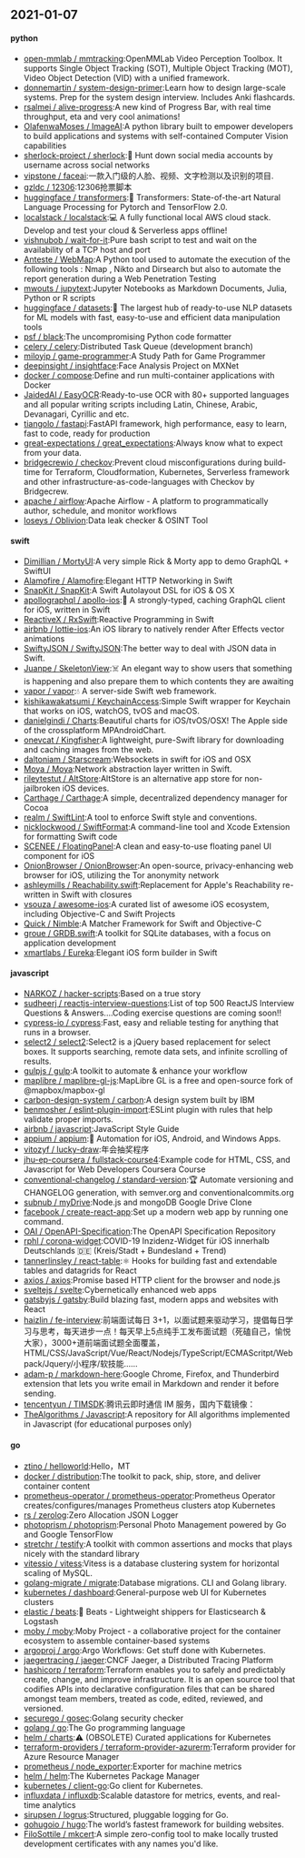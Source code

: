 ## 2021-01-07

#### python
* [open-mmlab / mmtracking](https://github.com/open-mmlab/mmtracking):OpenMMLab Video Perception Toolbox. It supports Single Object Tracking (SOT), Multiple Object Tracking (MOT), Video Object Detection (VID) with a unified framework.
* [donnemartin / system-design-primer](https://github.com/donnemartin/system-design-primer):Learn how to design large-scale systems. Prep for the system design interview. Includes Anki flashcards.
* [rsalmei / alive-progress](https://github.com/rsalmei/alive-progress):A new kind of Progress Bar, with real time throughput, eta and very cool animations!
* [OlafenwaMoses / ImageAI](https://github.com/OlafenwaMoses/ImageAI):A python library built to empower developers to build applications and systems with self-contained Computer Vision capabilities
* [sherlock-project / sherlock](https://github.com/sherlock-project/sherlock):🔎
Hunt down social media accounts by username across social networks
* [vipstone / faceai](https://github.com/vipstone/faceai):一款入门级的人脸、视频、文字检测以及识别的项目.
* [gzldc / 12306](https://github.com/gzldc/12306):12306抢票脚本
* [huggingface / transformers](https://github.com/huggingface/transformers):🤗
Transformers: State-of-the-art Natural Language Processing for Pytorch and TensorFlow 2.0.
* [localstack / localstack](https://github.com/localstack/localstack):💻
A fully functional local AWS cloud stack. Develop and test your cloud & Serverless apps offline!
* [vishnubob / wait-for-it](https://github.com/vishnubob/wait-for-it):Pure bash script to test and wait on the availability of a TCP host and port
* [Anteste / WebMap](https://github.com/Anteste/WebMap):A Python tool used to automate the execution of the following tools : Nmap , Nikto and Dirsearch but also to automate the report generation during a Web Penetration Testing
* [mwouts / jupytext](https://github.com/mwouts/jupytext):Jupyter Notebooks as Markdown Documents, Julia, Python or R scripts
* [huggingface / datasets](https://github.com/huggingface/datasets):🤗
The largest hub of ready-to-use NLP datasets for ML models with fast, easy-to-use and efficient data manipulation tools
* [psf / black](https://github.com/psf/black):The uncompromising Python code formatter
* [celery / celery](https://github.com/celery/celery):Distributed Task Queue (development branch)
* [miloyip / game-programmer](https://github.com/miloyip/game-programmer):A Study Path for Game Programmer
* [deepinsight / insightface](https://github.com/deepinsight/insightface):Face Analysis Project on MXNet
* [docker / compose](https://github.com/docker/compose):Define and run multi-container applications with Docker
* [JaidedAI / EasyOCR](https://github.com/JaidedAI/EasyOCR):Ready-to-use OCR with 80+ supported languages and all popular writing scripts including Latin, Chinese, Arabic, Devanagari, Cyrillic and etc.
* [tiangolo / fastapi](https://github.com/tiangolo/fastapi):FastAPI framework, high performance, easy to learn, fast to code, ready for production
* [great-expectations / great_expectations](https://github.com/great-expectations/great_expectations):Always know what to expect from your data.
* [bridgecrewio / checkov](https://github.com/bridgecrewio/checkov):Prevent cloud misconfigurations during build-time for Terraform, Cloudformation, Kubernetes, Serverless framework and other infrastructure-as-code-languages with Checkov by Bridgecrew.
* [apache / airflow](https://github.com/apache/airflow):Apache Airflow - A platform to programmatically author, schedule, and monitor workflows
* [loseys / Oblivion](https://github.com/loseys/Oblivion):Data leak checker & OSINT Tool

#### swift
* [Dimillian / MortyUI](https://github.com/Dimillian/MortyUI):A very simple Rick & Morty app to demo GraphQL + SwiftUI
* [Alamofire / Alamofire](https://github.com/Alamofire/Alamofire):Elegant HTTP Networking in Swift
* [SnapKit / SnapKit](https://github.com/SnapKit/SnapKit):A Swift Autolayout DSL for iOS & OS X
* [apollographql / apollo-ios](https://github.com/apollographql/apollo-ios):📱
A strongly-typed, caching GraphQL client for iOS, written in Swift
* [ReactiveX / RxSwift](https://github.com/ReactiveX/RxSwift):Reactive Programming in Swift
* [airbnb / lottie-ios](https://github.com/airbnb/lottie-ios):An iOS library to natively render After Effects vector animations
* [SwiftyJSON / SwiftyJSON](https://github.com/SwiftyJSON/SwiftyJSON):The better way to deal with JSON data in Swift.
* [Juanpe / SkeletonView](https://github.com/Juanpe/SkeletonView):☠️
An elegant way to show users that something is happening and also prepare them to which contents they are awaiting
* [vapor / vapor](https://github.com/vapor/vapor):💧
A server-side Swift web framework.
* [kishikawakatsumi / KeychainAccess](https://github.com/kishikawakatsumi/KeychainAccess):Simple Swift wrapper for Keychain that works on iOS, watchOS, tvOS and macOS.
* [danielgindi / Charts](https://github.com/danielgindi/Charts):Beautiful charts for iOS/tvOS/OSX! The Apple side of the crossplatform MPAndroidChart.
* [onevcat / Kingfisher](https://github.com/onevcat/Kingfisher):A lightweight, pure-Swift library for downloading and caching images from the web.
* [daltoniam / Starscream](https://github.com/daltoniam/Starscream):Websockets in swift for iOS and OSX
* [Moya / Moya](https://github.com/Moya/Moya):Network abstraction layer written in Swift.
* [rileytestut / AltStore](https://github.com/rileytestut/AltStore):AltStore is an alternative app store for non-jailbroken iOS devices.
* [Carthage / Carthage](https://github.com/Carthage/Carthage):A simple, decentralized dependency manager for Cocoa
* [realm / SwiftLint](https://github.com/realm/SwiftLint):A tool to enforce Swift style and conventions.
* [nicklockwood / SwiftFormat](https://github.com/nicklockwood/SwiftFormat):A command-line tool and Xcode Extension for formatting Swift code
* [SCENEE / FloatingPanel](https://github.com/SCENEE/FloatingPanel):A clean and easy-to-use floating panel UI component for iOS
* [OnionBrowser / OnionBrowser](https://github.com/OnionBrowser/OnionBrowser):An open-source, privacy-enhancing web browser for iOS, utilizing the Tor anonymity network
* [ashleymills / Reachability.swift](https://github.com/ashleymills/Reachability.swift):Replacement for Apple's Reachability re-written in Swift with closures
* [vsouza / awesome-ios](https://github.com/vsouza/awesome-ios):A curated list of awesome iOS ecosystem, including Objective-C and Swift Projects
* [Quick / Nimble](https://github.com/Quick/Nimble):A Matcher Framework for Swift and Objective-C
* [groue / GRDB.swift](https://github.com/groue/GRDB.swift):A toolkit for SQLite databases, with a focus on application development
* [xmartlabs / Eureka](https://github.com/xmartlabs/Eureka):Elegant iOS form builder in Swift

#### javascript
* [NARKOZ / hacker-scripts](https://github.com/NARKOZ/hacker-scripts):Based on a true story
* [sudheerj / reactjs-interview-questions](https://github.com/sudheerj/reactjs-interview-questions):List of top 500 ReactJS Interview Questions & Answers....Coding exercise questions are coming soon!!
* [cypress-io / cypress](https://github.com/cypress-io/cypress):Fast, easy and reliable testing for anything that runs in a browser.
* [select2 / select2](https://github.com/select2/select2):Select2 is a jQuery based replacement for select boxes. It supports searching, remote data sets, and infinite scrolling of results.
* [gulpjs / gulp](https://github.com/gulpjs/gulp):A toolkit to automate & enhance your workflow
* [maplibre / maplibre-gl-js](https://github.com/maplibre/maplibre-gl-js):MapLibre GL is a free and open-source fork of @mapbox/mapbox-gl
* [carbon-design-system / carbon](https://github.com/carbon-design-system/carbon):A design system built by IBM
* [benmosher / eslint-plugin-import](https://github.com/benmosher/eslint-plugin-import):ESLint plugin with rules that help validate proper imports.
* [airbnb / javascript](https://github.com/airbnb/javascript):JavaScript Style Guide
* [appium / appium](https://github.com/appium/appium):📱
Automation for iOS, Android, and Windows Apps.
* [vitozyf / lucky-draw](https://github.com/vitozyf/lucky-draw):年会抽奖程序
* [jhu-ep-coursera / fullstack-course4](https://github.com/jhu-ep-coursera/fullstack-course4):Example code for HTML, CSS, and Javascript for Web Developers Coursera Course
* [conventional-changelog / standard-version](https://github.com/conventional-changelog/standard-version):🏆
Automate versioning and CHANGELOG generation, with semver.org and conventionalcommits.org
* [subnub / myDrive](https://github.com/subnub/myDrive):Node.js and mongoDB Google Drive Clone
* [facebook / create-react-app](https://github.com/facebook/create-react-app):Set up a modern web app by running one command.
* [OAI / OpenAPI-Specification](https://github.com/OAI/OpenAPI-Specification):The OpenAPI Specification Repository
* [rphl / corona-widget](https://github.com/rphl/corona-widget):COVID-19 Inzidenz-Widget für iOS innerhalb Deutschlands
🇩🇪
(Kreis/Stadt + Bundesland + Trend)
* [tannerlinsley / react-table](https://github.com/tannerlinsley/react-table):⚛️
Hooks for building fast and extendable tables and datagrids for React
* [axios / axios](https://github.com/axios/axios):Promise based HTTP client for the browser and node.js
* [sveltejs / svelte](https://github.com/sveltejs/svelte):Cybernetically enhanced web apps
* [gatsbyjs / gatsby](https://github.com/gatsbyjs/gatsby):Build blazing fast, modern apps and websites with React
* [haizlin / fe-interview](https://github.com/haizlin/fe-interview):前端面试每日 3+1，以面试题来驱动学习，提倡每日学习与思考，每天进步一点！每天早上5点纯手工发布面试题（死磕自己，愉悦大家），3000+道前端面试题全面覆盖，HTML/CSS/JavaScript/Vue/React/Nodejs/TypeScript/ECMAScritpt/Webpack/Jquery/小程序/软技能……
* [adam-p / markdown-here](https://github.com/adam-p/markdown-here):Google Chrome, Firefox, and Thunderbird extension that lets you write email in Markdown and render it before sending.
* [tencentyun / TIMSDK](https://github.com/tencentyun/TIMSDK):腾讯云即时通信 IM 服务，国内下载镜像：
* [TheAlgorithms / Javascript](https://github.com/TheAlgorithms/Javascript):A repository for All algorithms implemented in Javascript (for educational purposes only)

#### go
* [ztino / helloworld](https://github.com/ztino/helloworld):Hello，MT
* [docker / distribution](https://github.com/docker/distribution):The toolkit to pack, ship, store, and deliver container content
* [prometheus-operator / prometheus-operator](https://github.com/prometheus-operator/prometheus-operator):Prometheus Operator creates/configures/manages Prometheus clusters atop Kubernetes
* [rs / zerolog](https://github.com/rs/zerolog):Zero Allocation JSON Logger
* [photoprism / photoprism](https://github.com/photoprism/photoprism):Personal Photo Management powered by Go and Google TensorFlow
* [stretchr / testify](https://github.com/stretchr/testify):A toolkit with common assertions and mocks that plays nicely with the standard library
* [vitessio / vitess](https://github.com/vitessio/vitess):Vitess is a database clustering system for horizontal scaling of MySQL.
* [golang-migrate / migrate](https://github.com/golang-migrate/migrate):Database migrations. CLI and Golang library.
* [kubernetes / dashboard](https://github.com/kubernetes/dashboard):General-purpose web UI for Kubernetes clusters
* [elastic / beats](https://github.com/elastic/beats):🐠
Beats - Lightweight shippers for Elasticsearch & Logstash
* [moby / moby](https://github.com/moby/moby):Moby Project - a collaborative project for the container ecosystem to assemble container-based systems
* [argoproj / argo](https://github.com/argoproj/argo):Argo Workflows: Get stuff done with Kubernetes.
* [jaegertracing / jaeger](https://github.com/jaegertracing/jaeger):CNCF Jaeger, a Distributed Tracing Platform
* [hashicorp / terraform](https://github.com/hashicorp/terraform):Terraform enables you to safely and predictably create, change, and improve infrastructure. It is an open source tool that codifies APIs into declarative configuration files that can be shared amongst team members, treated as code, edited, reviewed, and versioned.
* [securego / gosec](https://github.com/securego/gosec):Golang security checker
* [golang / go](https://github.com/golang/go):The Go programming language
* [helm / charts](https://github.com/helm/charts):⚠️
(OBSOLETE) Curated applications for Kubernetes
* [terraform-providers / terraform-provider-azurerm](https://github.com/terraform-providers/terraform-provider-azurerm):Terraform provider for Azure Resource Manager
* [prometheus / node_exporter](https://github.com/prometheus/node_exporter):Exporter for machine metrics
* [helm / helm](https://github.com/helm/helm):The Kubernetes Package Manager
* [kubernetes / client-go](https://github.com/kubernetes/client-go):Go client for Kubernetes.
* [influxdata / influxdb](https://github.com/influxdata/influxdb):Scalable datastore for metrics, events, and real-time analytics
* [sirupsen / logrus](https://github.com/sirupsen/logrus):Structured, pluggable logging for Go.
* [gohugoio / hugo](https://github.com/gohugoio/hugo):The world’s fastest framework for building websites.
* [FiloSottile / mkcert](https://github.com/FiloSottile/mkcert):A simple zero-config tool to make locally trusted development certificates with any names you'd like.
